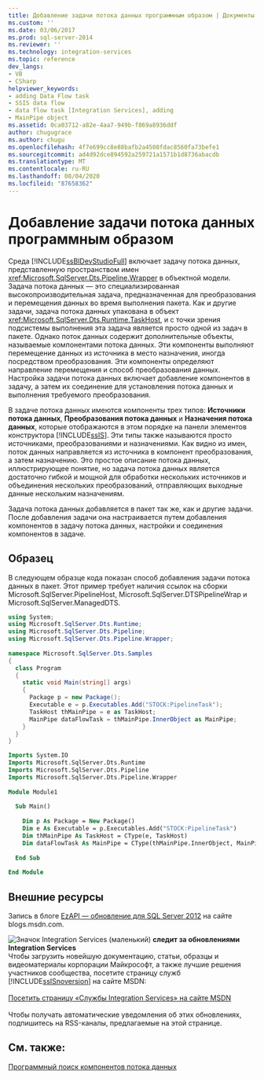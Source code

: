 ```yaml
---
title: Добавление задачи потока данных программным образом | Документы Майкрософт
ms.custom: ''
ms.date: 03/06/2017
ms.prod: sql-server-2014
ms.reviewer: ''
ms.technology: integration-services
ms.topic: reference
dev_langs:
- VB
- CSharp
helpviewer_keywords:
- adding Data Flow task
- SSIS data flow
- data flow task [Integration Services], adding
- MainPipe object
ms.assetid: 0ca03712-a82e-4aa7-949b-f869a8936ddf
author: chugugrace
ms.author: chugu
ms.openlocfilehash: 4f7e699cc8e88bafb2a4508fdac8560fa73befe1
ms.sourcegitcommit: ad4d92dce894592a259721a1571b1d8736abacdb
ms.translationtype: MT
ms.contentlocale: ru-RU
ms.lasthandoff: 08/04/2020
ms.locfileid: "87658362"
---
```

# <a name="adding-the-data-flow-task-programmatically"></a>Добавление задачи потока данных программным образом
  Среда [!INCLUDE[ssBIDevStudioFull](../../includes/ssbidevstudiofull-md.md)] включает задачу потока данных, представленную пространством имен <xref:Microsoft.SqlServer.Dts.Pipeline.Wrapper> в объектной модели. Задача потока данных — это специализированная высокопроизводительная задача, предназначенная для преобразования и перемещения данных во время выполнения пакета. Как и другие задачи, задача потока данных упакована в объект <xref:Microsoft.SqlServer.Dts.Runtime.TaskHost>, и с точки зрения подсистемы выполнения эта задача является просто одной из задач в пакете. Однако поток данных содержит дополнительные объекты, называемые компонентами потока данных. Эти компоненты выполняют перемещение данных из источника в место назначения, иногда посредством преобразования. Эти компоненты определяют направление перемещения и способ преобразования данных. Настройка задачи потока данных включает добавление компонентов в задачу, а затем их соединение для установления потока данных и выполнения требуемого преобразования.  
  
 В задаче потока данных имеются компоненты трех типов: **Источники потока данных**, **Преобразования потока данных** и **Назначения потока данных**, которые отображаются в этом порядке на панели элементов конструктора [!INCLUDE[ssIS](../../includes/ssis-md.md)]. Эти типы также называются просто источниками, преобразованиями и назначениями. Как видно из имен, поток данных направляется из источника в компонент преобразования, а затем назначению. Это простое описание потока данных, иллюстрирующее понятие, но задача потока данных является достаточно гибкой и мощной для обработки нескольких источников и объединения нескольких преобразований, отправляющих выходные данные нескольким назначениям.  
  
 Задача потока данных добавляется в пакет так же, как и другие задачи. После добавления задачи она настраивается путем добавления компонентов в задачу потока данных, настройки и соединения компонентов в задаче.  
  
## <a name="sample"></a>Образец  
 В следующем образце кода показан способ добавления задачи потока данных в пакет. Этот пример требует наличия ссылок на сборки Microsoft.SqlServer.PipelineHost, Microsoft.SqlServer.DTSPipelineWrap и Microsoft.SqlServer.ManagedDTS.  
  
```csharp  
using System;  
using Microsoft.SqlServer.Dts.Runtime;  
using Microsoft.SqlServer.Dts.Pipeline;  
using Microsoft.SqlServer.Dts.Pipeline.Wrapper;  
  
namespace Microsoft.SqlServer.Dts.Samples  
{  
  class Program  
  {  
    static void Main(string[] args)  
    {  
      Package p = new Package();  
      Executable e = p.Executables.Add("STOCK:PipelineTask");  
      TaskHost thMainPipe = e as TaskHost;  
      MainPipe dataFlowTask = thMainPipe.InnerObject as MainPipe;   
    }  
  }  
}  
```  
  
```vb  
Imports System.IO  
Imports Microsoft.SqlServer.Dts.Runtime  
Imports Microsoft.SqlServer.Dts.Pipeline  
Imports Microsoft.SqlServer.Dts.Pipeline.Wrapper  
  
Module Module1  
  
  Sub Main()  
  
    Dim p As Package = New Package()  
    Dim e As Executable = p.Executables.Add("STOCK:PipelineTask")  
    Dim thMainPipe As TaskHost = CType(e, TaskHost)  
    Dim dataFlowTask As MainPipe = CType(thMainPipe.InnerObject, MainPipe)  
  
  End Sub  
  
End Module  
```  
  
## <a name="external-resources"></a>Внешние ресурсы  
 Запись в блоге [EzAPI — обновление для SQL Server 2012](https://go.microsoft.com/fwlink/?LinkId=243223) на сайте blogs.msdn.com.  
  
![Значок Integration Services (маленький)](../media/dts-16.gif "Значок служб Integration Services (маленький)")  **следит за обновлениями Integration Services**<br /> Чтобы загрузить новейшую документацию, статьи, образцы и видеоматериалы корпорации Майкрософт, а также лучшие решения участников сообщества, посетите страницу служб [!INCLUDE[ssISnoversion](../../includes/ssisnoversion-md.md)] на сайте MSDN:<br /><br /> [Посетить страницу «Службы Integration Services» на сайте MSDN](https://go.microsoft.com/fwlink/?LinkId=136655)<br /><br /> Чтобы получать автоматические уведомления об этих обновлениях, подпишитесь на RSS-каналы, предлагаемые на этой странице.  
  
## <a name="see-also"></a>См. также:  
 [Программный поиск компонентов потока данных](../building-packages-programmatically/discovering-data-flow-components-programmatically.md)  
  
  
